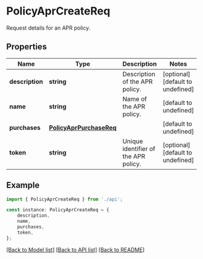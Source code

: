 # PolicyAprCreateReq

Request details for an APR policy.

## Properties

Name | Type | Description | Notes
------------ | ------------- | ------------- | -------------
**description** | **string** | Description of the APR policy. | [optional] [default to undefined]
**name** | **string** | Name of the APR policy. | [default to undefined]
**purchases** | [**PolicyAprPurchaseReq**](PolicyAprPurchaseReq.md) |  | [default to undefined]
**token** | **string** | Unique identifier of the APR policy. | [optional] [default to undefined]

## Example

```typescript
import { PolicyAprCreateReq } from './api';

const instance: PolicyAprCreateReq = {
    description,
    name,
    purchases,
    token,
};
```

[[Back to Model list]](../README.md#documentation-for-models) [[Back to API list]](../README.md#documentation-for-api-endpoints) [[Back to README]](../README.md)
